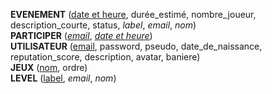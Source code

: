 **EVENEMENT** (<ins>date et heure</ins>, durée_estimé, nombre_joueur, description_courte, status, _label_, _email_, _nom_)  
**PARTICIPER** (<ins>_email_</ins>, <ins>_date et heure_</ins>)  
**UTILISATEUR** (<ins>email</ins>, password, pseudo, date_de_naissance, reputation_score, description, avatar, baniere)  
**JEUX** (<ins>nom</ins>, ordre)  
**LEVEL** (<ins>label</ins>, _email_, _nom_)